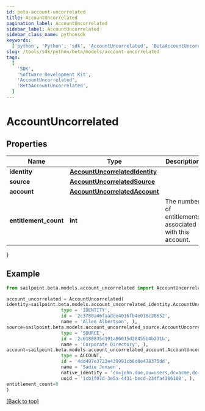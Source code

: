 ```yaml
---
id: beta-account-uncorrelated
title: AccountUncorrelated
pagination_label: AccountUncorrelated
sidebar_label: AccountUncorrelated
sidebar_class_name: pythonsdk
keywords:
  ['python', 'Python', 'sdk', 'AccountUncorrelated', 'BetaAccountUncorrelated']
slug: /tools/sdk/python/beta/models/account-uncorrelated
tags:
  [
    'SDK',
    'Software Development Kit',
    'AccountUncorrelated',
    'BetaAccountUncorrelated',
  ]
---
```


# AccountUncorrelated

## Properties

| Name | Type | Description | Notes |
| --- | --- | --- | --- |
| **identity** | [**AccountUncorrelatedIdentity**](account-uncorrelated-identity) |  | [required] |
| **source** | [**AccountUncorrelatedSource**](account-uncorrelated-source) |  | [required] |
| **account** | [**AccountUncorrelatedAccount**](account-uncorrelated-account) |  | [required] |
| **entitlement_count** | **int** | The number of entitlements associated with this account. | [optional] |

}

## Example

```python
from sailpoint.beta.models.account_uncorrelated import AccountUncorrelated

account_uncorrelated = AccountUncorrelated(
identity=sailpoint.beta.models.account_uncorrelated_identity.AccountUncorrelated_identity(
                    type = 'IDENTITY',
                    id = '2c3780a46faadee4016fb4e018c20652',
                    name = 'Allen Albertson', ),
source=sailpoint.beta.models.account_uncorrelated_source.AccountUncorrelated_source(
                    type = 'SOURCE',
                    id = '2c6180835d191a86015d28455b4b231b',
                    name = 'Corporate Directory', ),
account=sailpoint.beta.models.account_uncorrelated_account.AccountUncorrelated_account(
                    type = ACCOUNT,
                    id = '4dd497e3723e439991cb6d0e478375dd',
                    name = 'Sadie Jensen',
                    native_identity = 'cn=john.doe,ou=users,dc=acme,dc=com',
                    uuid = '1cb1f07d-3e5a-4431-becd-234fa4306108', ),
entitlement_count=0
)

```

[[Back to top]](#)
